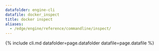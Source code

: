 ```yaml
---
datafolder: engine-cli
datafile: docker_inspect
title: docker inspect
aliases:
  - /edge/engine/reference/commandline/inspect/
---
```

<!--
This page is automatically generated from Docker's source code. If you want to
suggest a change to the text that appears here, open a ticket or pull request
in the source repository on GitHub:

https://github.com/docker/cli
-->
{% include cli.md datafolder=page.datafolder datafile=page.datafile %}
